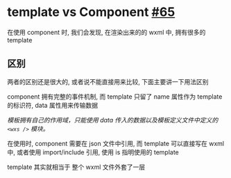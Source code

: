 # template vs Component [#65](https://github.com/vhxubo/blog/issues/65)

在使用 component 时, 我们会发现, 在渲染出来的的 wxml 中, 拥有很多的 template

## 区别

两者的区别还是很大的, 或者说不能直接用来比较, 下面主要讲一下用法区别

component 拥有完整的事件机制, 而 template 只留了 name 属性作为 template 的标识符, data 属性用来传输数据

*模板拥有自己的作用域，只能使用 data 传入的数据以及模板定义文件中定义的 `<wxs />` 模块。*

在使用时, component 需要在 json 文件中引用, 而 template 可以直接写在 wxml 中, 或者使用 import/include 引用, 使用 is 指明使用的 template

template 其实就相当于 整个 wxml 文件外套了一层 <template> , 在<template> 中还可以包含 <wxs>

**在小程序的 Mustache 中, `<template is="" data={{title: 'test', body: 'hello'}}></template>`中的对象需要进行解耦**

## 参考链接

- [模板 | 微信开放文档](https://developers.weixin.qq.com/miniprogram/dev/reference/wxml/template.html)
- [Component(Object object) | 微信开放文档 ](https://developers.weixin.qq.com/miniprogram/dev/reference/api/Component.html)